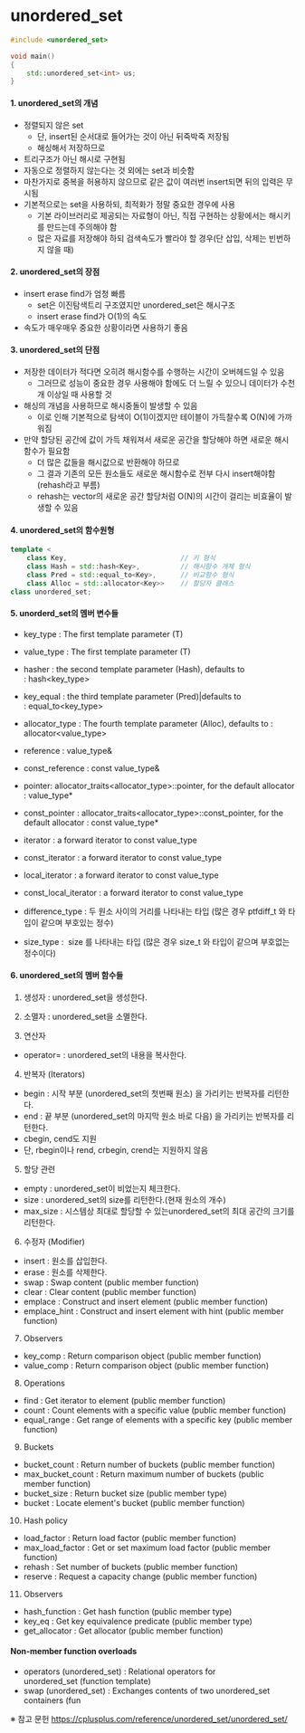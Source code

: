 # unordered_set

```C++
#include <unordered_set>

void main()
{
    std::unordered_set<int> us;
}
```

#### 1. unordered_set의 개념
- 정렬되지 않은 set
	- 단, insert된 순서대로 들어가는 것이 아닌 뒤죽박죽 저장됨
	- 해싱해서 저장하므로
- 트리구조가 아닌 해시로 구현됨
- 자동으로 정렬하지 않는다는 것 외에는 set과 비슷함
- 마찬가지로 중복을 허용하지 않으므로 같은 값이 여러번 insert되면 뒤의 입력은 무시됨
- 기본적으로는 set을 사용하되, 최적화가 정말 중요한 경우에 사용
	- 기본 라이브러리로 제공되는 자료형이 아닌, 직접 구현하는 상황에서는 해시키를 만드는데 주의해야 함
	- 많은 자료를 저장해야 하되 검색속도가 빨라야 할 경우(단 삽입, 삭제는 빈번하지 않을 때)

#### 2. unordered_set의 장점
- insert erase find가 엄청 빠름  
	- set은 이진탐색트리 구조였지만 unordered_set은 해시구조
	- insert erase find가 O(1)의 속도
- 속도가 매우매우 중요한 상황이라면 사용하기 좋음

#### 3. unordered_set의 단점
- 저장한 데이터가 적다면 오히려 해시함수를 수행하는 시간이 오버헤드일 수 있음
	- 그러므로 성능이 중요한 경우 사용해야 함에도 더 느릴 수 있으니 데이터가 수천개 이상일 때 사용할 것
- 해싱의 개념을 사용하므로 해시중돌이 발생할 수 있음
	- 이로 인해 기본적으로 탐색이 O(1)이겠지만 테이블이 가득찰수록 O(N)에 가까워짐
- 만약 할당된 공간에 값이 가득 채워져서 새로운 공간을 할당해야 하면 새로운 해시함수가 필요함
	- 더 많은 값들을 해시값으로 반환해야 하므로
	- 그 결과 기존의 모든 원소들도 새로운 해시함수로 전부 다시 insert해야함(rehash라고 부름)
	- rehash는 vector의 새로운 공간 할당처럼 O(N)의 시간이 걸리는 비효율이 발생할 수 있음

#### 4. unordered_set의 함수원형
```c++
template < 
	class Key,                            // 키 형식
	class Hash = std::hash<Key>,          // 해시함수 개체 형식
	class Pred = std::equal_to<Key>,      // 비교함수 형식
	class Alloc = std::allocator<Key>>    // 할당자 클래스
class unordered_set;
```

#### 5. unorderd_set의 멤버 변수들
- key_type : The first template parameter (T)	
- value_type : The first template parameter (T)	

- hasher : the second template parameter (Hash), defaults to : hash<key_type>
- key_equal : the third template parameter (Pred)|defaults to : equal_to<key_type>
- allocator_type : The fourth template parameter (Alloc), defaults to : allocator<value_type>

- reference : value_type&	
- const_reference : const value_type&	

- pointer: 	allocator_traits<allocator_type>::pointer, for the default allocator : value_type*
- const_pointer : allocator_traits<allocator_type>::const_pointer, 
			     for the default allocator : const value_type*

- iterator : a forward iterator to const value_type
- const_iterator : a forward iterator to const value_type
- local_iterator : a forward iterator to const value_type
- const_local_iterator : a forward iterator to const value_type

- difference_type : 두 원소 사이의 거리를 나타내는 타입 (많은 경우 ptfdiff_t 와 타입이 같으며 부호있는 정수)
- size_type :  size 를 나타내는 타입 (많은 경우 size_t 와 타입이 같으며 부호없는 정수이다)

#### 6. unordered_set의 멤버 함수들
1) 생성자 : unordered_set을 생성한다.
2) 소멸자 : unordered_set을 소멸한다.

3) 연산자
- operator= : unordered_set의 내용을 복사한다.

4) 반복자 (Iterators)
- begin : 시작 부분 (unordered_set의 첫번째 원소) 을 가리키는 반복자를 리턴한다.
- end : 끝 부분 (unordered_set의 마지막 원소 바로 다음) 을 가리키는 반복자를 리턴한다.
- cbegin, cend도 지원
- 단, rbegin이나 rend, crbegin, crend는 지원하지 않음

5) 할당 관련
- empty : unordered_set이 비었는지 체크한다.
- size	: unordered_set의 size를 리턴한다.(현재 원소의 개수)
- max_size : 시스템상 최대로 할당할 수 있는unordered_set의 최대 공간의 크기를 리턴한다.

6) 수정자 (Modifier)
- insert : 원소를 삽입한다.
- erase :  원소를 삭제한다.
- swap : Swap content (public member function)
- clear : Clear content (public member function)
- emplace : Construct and insert element (public member function)
- emplace_hint : Construct and insert element with hint (public member function)

7) Observers
- key_comp : Return comparison object (public member function)
- value_comp : Return comparison object (public member function)

8) Operations
- find	: Get iterator to element (public member function)
- count : Count elements with a specific value (public member function)
- equal_range : Get range of elements with a specific key (public member function)

9) Buckets
- bucket_count : Return number of buckets (public member function)
- max_bucket_count : Return maximum number of buckets (public member function)
- bucket_size : Return bucket size (public member type)
- bucket : Locate element's bucket (public member function)

10) Hash policy
- load_factor : Return load factor (public member function)
- max_load_factor : Get or set maximum load factor (public member function)
- rehash : Set number of buckets (public member function)
- reserve : Request a capacity change (public member function)

11) Observers
- hash_function : Get hash function (public member type)
- key_eq : Get key equivalence predicate (public member type)
- get_allocator : Get allocator (public member function)

#### Non-member function overloads
- operators (unordered_set) : Relational operators for unordered_set (function template)
- swap (unordered_set) : Exchanges contents of two unordered_set containers (fun



※ 참고 문헌
https://cplusplus.com/reference/unordered_set/unordered_set/